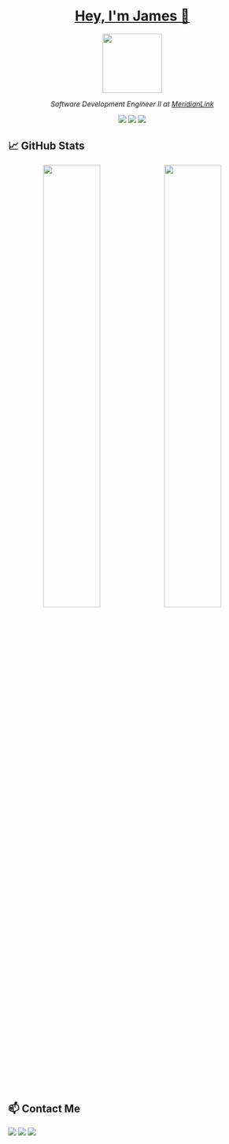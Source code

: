 <!-- HERO HEADER -->
<h1  align="center" ><a href="https://peterhan.dev">Hey, I'm James 👋</a></h1>

<p align="center">
  <img src="https://oldschool.runescape.wiki/images/8/8c/Strength_cape_emote.gif" width="120">
</p>
<p align="center">
  <em>Software Development Engineer II at <a href="https://www.meridianlink.com/">MeridianLink</a></em>
</p>
<p align="center">
  <a href="https://github.com/jamescer"><img src="https://img.shields.io/github/followers/jamescer?label=GitHub&style=social"></a>
  <a href="https://www.linkedin.com/in/jamescerniglia/"><img src="https://img.shields.io/badge/-LinkedIn-blue?style=flat-square&logo=Linkedin&logoColor=white"></a>
  <a href="https://twitter.com/BIG_SQUEEZER"><img src="https://img.shields.io/twitter/follow/BIG_SQUEEZER?style=social"></a>
</p>

## 📈 GitHub Stats

<p align="center">
  <img src="https://github-readme-stats.vercel.app/api?username=jamescer&show_icons=true&theme=radical" width="48%">
  <img src="https://github-readme-stats.vercel.app/api/top-langs/?username=jamescer&layout=compact&theme=radical" width="48%">
</p>

## 📫 Contact Me

<p>
  <a href="mailto:jamescerniglia@gmail.com"><img src="https://img.shields.io/badge/Email-D14836?style=for-the-badge&logo=gmail&logoColor=white"></a>
  <a href="https://www.linkedin.com/in/jamescerniglia/"><img src="https://img.shields.io/badge/LinkedIn-0077B5?style=for-the-badge&logo=linkedin&logoColor=white"></a>
  <a href="https://twitter.com/BIG_SQUEEZER"><img src="https://img.shields.io/badge/Twitter-1DA1F2?style=for-the-badge&logo=twitter&logoColor=white"></a>
</p>
